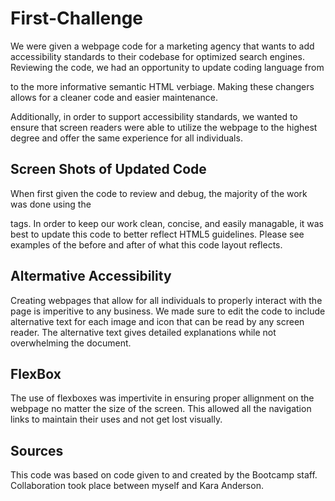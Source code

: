 # First-Challenge

We were given a webpage code for a marketing agency that wants to add accessibility standards to their codebase for optimized search engines. Reviewing the code, we had an opportunity to update coding language from <div> to the more informative semantic HTML verbiage. Making these changers allows for a cleaner code and easier maintenance. 

Additionally, in order to support accessibility standards, we wanted to ensure that screen readers were able to utilize the webpage to the highest degree and offer the same experience for all individuals.


## Screen Shots of Updated Code ##

When first given the code to review and debug, the majority of the work was done using the <div> tags. In order to keep our work clean, concise, and easily managable, it was best to update this code to better reflect HTML5 guidelines. Please see examples of the before and after of what this code layout reflects. 


## Altermative Accessibility ##

Creating webpages that allow for all individuals to properly interact with the page is imperitive to any business. We made sure to edit the code to include alternative text for each image and icon that can be read by any screen reader. The alternative text gives detailed explanations while not overwhelming the document. 

## FlexBox ##

The use of flexboxes was impertivite in ensuring proper allignment on the webpage no matter the size of the screen. This allowed all the navigation links to maintain their uses and not get lost visually.


## Sources ##

This code was based on code given to and created by the Bootcamp staff.
Collaboration took place between myself and Kara Anderson.

